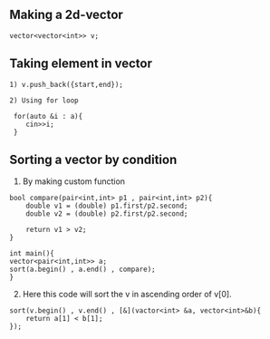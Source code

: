 

## Making a 2d-vector

```
vector<vector<int>> v;
```

## Taking element in vector
```
1) v.push_back({start,end});

2) Using for loop 
 
 for(auto &i : a){
    cin>>i;
 }

```
## Sorting a vector by condition 

1) By making custom function 

```
bool compare(pair<int,int> p1 , pair<int,int> p2){
    double v1 = (double) p1.first/p2.second;
    double v2 = (double) p2.first/p2.second;

    return v1 > v2;
}

int main(){
vector<pair<int,int>> a;
sort(a.begin() , a.end() , compare);
}
```

2) Here this code will sort the v in ascending order of v[0].

```
sort(v.begin() , v.end() , [&](vactor<int> &a, vector<int>&b){
    return a[1] < b[1];
});
```

